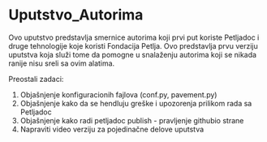 # Uputstvo_Autorima

Ovo uputstvo predstavlja smernice autorima koji prvi put koriste Petljadoc i druge tehnologije koje koristi Fondacija Petlja. Ovo predstavlja prvu verziju uputstva koja služi tome da pomogne u snalaženju autorima koji se nikada ranije nisu sreli sa ovim alatima.

Preostali zadaci:
1. Objašnjenje konfiguracionih fajlova (conf.py, pavement.py) 
2. Objašnjenje kako da se hendluju greške i upozorenja prilikom rada sa Petljadoc
3. Objašnjenje kako radi petljadoc publish - pravljenje githubio strane
4. Napraviti video verziju za pojedinačne delove uputstva

